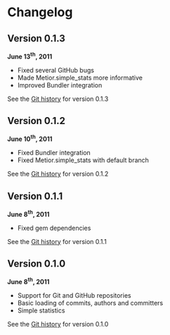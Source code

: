 # Changelog

## Version 0.1.3

 **June 13<sup>th</sup>, 2011**

 * Fixed several GitHub bugs
 * Made Metior.simple_stats more informative
 * Improved Bundler integration

 See the
 [Git history](https://github.com/koraktor/metior/compare/0.1.2...0.1.3) for
 version 0.1.3

## Version 0.1.2

 **June 10<sup>th</sup>, 2011**

 * Fixed Bundler integration
 * Fixed Metior.simple_stats with default branch

 See the
 [Git history](https://github.com/koraktor/metior/compare/0.1.1...0.1.2) for
 version 0.1.2

## Version 0.1.1

 **June 8<sup>th</sup>, 2011**

 * Fixed gem dependencies

 See the
 [Git history](https://github.com/koraktor/metior/compare/0.1.0...0.1.1) for
 version 0.1.1

## Version 0.1.0

 **June 8<sup>th</sup>, 2011**

 * Support for Git and GitHub repositories
 * Basic loading of commits, authors and committers
 * Simple statistics

 See the [Git history](https://github.com/koraktor/metior/commits/0.1.0) for
 version 0.1.0
